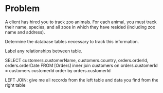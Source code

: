 # Problem

A client has hired you to track zoo animals.
For each animal, you must track their name, species, and all zoos in which they have resided (including zoo name and address).

Determine the database tables necessary to track this information.

Label any relationships between table.


SELECT customers.customerName, customers.country, orders.orderId, orders.orderDate FROM [Orders] inner join customers on orders.customerId = customers.customerId order by orders.customerId


LEFT JOIN: give me all records from the left table and data you find from the right table


